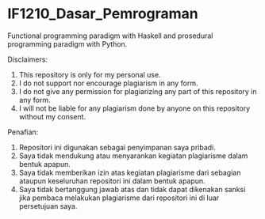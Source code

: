 # IF1210_Dasar_Pemrograman
Functional programming paradigm with Haskell and prosedural programming paradigm with Python.

Disclaimers:

1. This repository is only for my personal use.
2. I do not support nor encourage plagiarism in any form.
3. I do not give any permission for plagiarizing any part of this repository in any form.
4. I will not be liable for any plagiarism done by anyone on this repository without my consent.


Penafian:

1. Repositori ini digunakan sebagai penyimpanan saya pribadi. 
2. Saya tidak mendukung atau menyarankan kegiatan plagiarisme dalam bentuk apapun.
3. Saya tidak memberikan izin atas kegiatan plagiarisme dari sebagian ataupun keseluruhan repositori ini dalam bentuk apapun.
4. Saya tidak bertanggung jawab atas dan tidak dapat dikenakan sanksi jika pembaca melakukan plagiarisme dari repositori ini di luar persetujuan saya.
